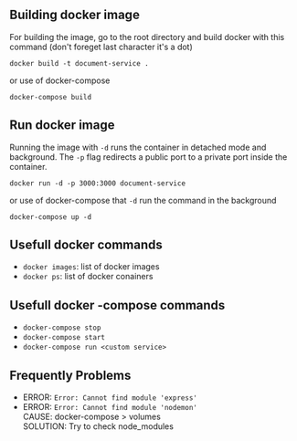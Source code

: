 ## Building docker image

For building the image, go to the root directory and build docker with this command (don't foreget last character it's a dot)

```
docker build -t document-service .
```

or use of docker-compose

```
docker-compose build
```


## Run docker image

Running the image with `-d` runs the container in detached mode and background. The `-p` flag redirects a public port to a private port inside the container.

```
docker run -d -p 3000:3000 document-service
```

or use of docker-compose that `-d` run the command in the background

```
docker-compose up -d
```


## Usefull docker commands

-   `docker images`: list of docker images
-   `docker ps`: list of docker conainers



## Usefull docker -compose commands

-   `docker-compose stop`
-   `docker-compose start`
-   `docker-compose run <custom service>`


## Frequently Problems

- ERROR: `Error: Cannot find module 'express'` <br />
- ERROR: `Error: Cannot find module 'nodemon'` <br />
  CAUSE: docker-compose > volumes <br />
  SOLUTION: Try to check node_modules 

